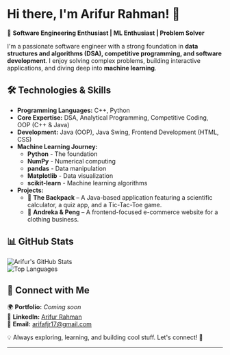 

<!--
**arifur30/arifur30** is a ✨ _special_ ✨ repository because its `README.md` (this file) appears on your GitHub profile.

Here are some ideas to get you started:

- 🔭 I’m currently working on ...
- 🌱 I’m currently learning ...
- 👯 I’m looking to collaborate on ...
- 🤔 I’m looking for help with ...
- 💬 Ask me about ...
- 📫 How to reach me: ...
- 😄 Pronouns: ...
- ⚡ Fun fact: ...
-->


# Hi there, I'm Arifur Rahman! 👋  

🚀 **Software Engineering Enthusiast | ML Enthusiast | Problem Solver**  

I'm a passionate software engineer with a strong foundation in **data structures and algorithms (DSA), competitive programming, and software development**. I enjoy solving complex problems, building interactive applications, and diving deep into **machine learning**.  

## 🛠️ Technologies & Skills  

- **Programming Languages:** C++, Python  
- **Core Expertise:** DSA, Analytical Programming, Competitive Coding, OOP (C++ & Java)  
- **Development:** Java (OOP), Java Swing, Frontend Development (HTML, CSS)  
- **Machine Learning Journey:**  
  - **Python** - The foundation  
  - **NumPy** - Numerical computing  
  - **pandas** - Data manipulation  
  - **Matplotlib** - Data visualization  
  - **scikit-learn** - Machine learning algorithms  
- **Projects:**  
  - 📌 **The Backpack** – A Java-based application featuring a scientific calculator, a quiz app, and a Tic-Tac-Toe game.  
  - 📌 **Andreka & Peng** – A frontend-focused e-commerce website for a clothing business.  

 ## 📊 GitHub Stats  

![Arifur's GitHub Stats](https://github-readme-stats.vercel.app/api?username=arifur30&show_icons=true&theme=radical)  
![Top Languages](https://github-readme-stats.vercel.app/api/top-langs/?username=arifur30&layout=compact&theme=radical)  

## 📌 Connect with Me  

🌍 **Portfolio:** _Coming soon_  
💼 **LinkedIn:** [Arifur Rahman](https://www.linkedin.com/in/arifur-rahman-arif30/)  
📧 **Email:** arifafjr17@gmail.com  

💡 Always exploring, learning, and building cool stuff. Let's connect! 🚀  

---

